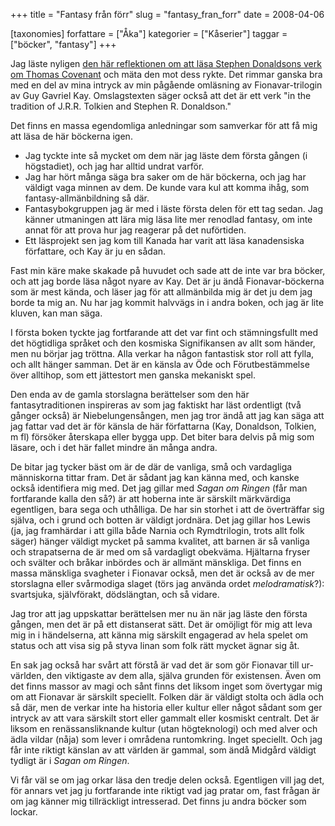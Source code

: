 +++
title = "Fantasy från förr"
slug = "fantasy_fran_forr"
date = 2008-04-06

[taxonomies]
forfattare = ["Åka"]
kategorier = ["Kåserier"]
taggar = ["böcker", "fantasy"]
+++

Jag läste nyligen <a href="http://mycupoftea.blogsome.com/2008/03/30/stephen-donaldson-the-chronicles-of-thomas-covenant-the-unbeliever/">den här reflektionen om att läsa Stephen Donaldsons verk om Thomas Covenant</a> och mäta den mot dess rykte. Det rimmar ganska bra med en del av mina intryck av min pågående omläsning av Fionavar-trilogin av Guy Gavriel Kay. Omslagstexten säger också att det är ett verk "in the tradition of J.R.R. Tolkien and Stephen R. Donaldson."

Det finns en massa egendomliga anledningar som samverkar för att få mig att läsa de här böckerna igen.
<ul>
	<li>Jag tyckte inte så mycket om dem när jag läste dem första gången (i högstadiet), och jag har alltid undrat varför.</li>
	<li>Jag har hört många säga bra saker om de här böckerna, och jag har väldigt vaga minnen av dem. De kunde vara kul att komma ihåg, som fantasy-allmänbildning så där.</li>
	<li>Fantasybokgruppen jag är med i läste första delen för ett tag sedan. Jag känner utmaningen att lära mig läsa lite mer renodlad fantasy, om inte annat för att prova hur jag reagerar på det nuförtiden.</li>
	<li>Ett läsprojekt sen jag kom till Kanada har varit att läsa kanadensiska författare, och Kay är ju en sådan.</li>
</ul>
Fast min käre make skakade på huvudet och sade att de inte var bra böcker, och att jag borde läsa något nyare av Kay. Det är ju ändå Fionavar-böckerna som är mest kända, och läser jag för att allmänbilda mig är det ju dem jag borde ta mig an. Nu har jag kommit halvvägs in i andra boken, och jag är lite kluven, kan man säga.

I första boken tyckte jag fortfarande att det var fint och stämningsfullt med det högtidliga språket och den kosmiska Signifikansen av allt som händer, men nu börjar jag tröttna. Alla verkar ha någon fantastisk stor roll att fylla, och allt hänger samman. Det är en känsla av Öde och Förutbestämmelse över alltihop, som ett jättestort men ganska mekaniskt spel.

Den enda av de gamla storslagna berättelser som den här fantasytraditionen inspireras av som jag faktiskt har läst ordentligt (två gånger också) är Niebelungensången, men jag tror ändå att jag kan säga att jag fattar vad det är för känsla de här författarna (Kay, Donaldson, Tolkien, m fl) försöker återskapa eller bygga upp. Det biter bara delvis på mig som läsare, och i det här fallet mindre än många andra.

De bitar jag tycker bäst om är de där de vanliga, små och vardagliga människorna tittar fram. Det är sådant jag kan känna med, och kanske också identifiera mig med. Det jag gillar med <em>Sagan om Ringen</em> (får man fortfarande kalla den så?) är att hoberna inte är särskilt märkvärdiga egentligen, bara sega och uthålliga. De har sin storhet i att de överträffar sig själva, och i grund och botten är väldigt jordnära. Det jag gillar hos Lewis (ja, jag framhärdar i att gilla både Narnia och Rymdtrilogin, trots allt folk säger) hänger väldigt mycket på samma kvalitet, att barnen är så vanliga och strapatserna de är med om så vardagligt obekväma. Hjältarna fryser och svälter och bråkar inbördes och är allmänt mänskliga. Det finns en massa mänskliga svagheter i Fionavar också, men det är också av de mer storslagna eller svårmodiga slaget (törs jag använda ordet <em>melodramatisk</em>?): svartsjuka, självförakt, dödslängtan, och så vidare.

Jag tror att jag uppskattar berättelsen mer nu än när jag läste den första gången, men det är på ett distanserat sätt. Det är omöjligt för mig att leva mig in i händelserna, att känna mig särskilt engagerad av hela spelet om status och att visa sig på styva linan som folk rätt mycket ägnar sig åt.

En sak jag också har svårt att förstå är vad det är som gör Fionavar till ur-världen, den viktigaste av dem alla, själva grunden för existensen. Även om det finns massor av magi och sånt finns det liksom inget som övertygar mig om att Fionavar är särskilt speciellt. Folken där är väldigt stolta och ädla och så där, men de verkar inte ha historia eller kultur eller något sådant som ger intryck av att vara särskilt stort eller gammalt eller kosmiskt centralt. Det är liksom en renässansliknande kultur (utan högteknologi) och med alver och ädla vildar (nåja) som lever i områdena runtomkring. Inget speciellt. Och jag får inte riktigt känslan av att världen är gammal, som ändå Midgård väldigt tydligt är i <em>Sagan om Ringen</em>.

Vi får väl se om jag orkar läsa den tredje delen också. Egentligen vill jag det, för annars vet jag ju fortfarande inte riktigt vad jag pratar om, fast frågan är om jag känner mig tillräckligt intresserad. Det finns ju andra böcker som lockar.
